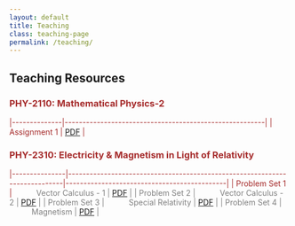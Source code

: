 ```yaml
---
layout: default
title: Teaching
class: teaching-page
permalink: /teaching/
---
```


## Teaching Resources <br> 

### <font color='brown'> PHY-2110: Mathematical Physics-2

|--------------|--------------------------------------------------------|
| Assignment 1 |  [PDF](teaching/phy2110/assignment-1(full-set).pdf)     |

### <font color='brown'> PHY-2310: Electricity & Magnetism in Light of Relativity

|---------------|----------------------------------------------------------------------------|---------------------------------------------|
| Problem Set 1 | <font color='grey'> <span style="padding: 40px;"> Vector Calculus - 1  | [PDF](teaching/phy2310/ProbSet-1.pdf)      |
| Problem Set 2 | <font color='grey'> <span style="padding: 40px;"> Vector Calculus - 2  | [PDF](teaching/phy2310/ProbSet-2.pdf)      |
| Problem Set 3 | <font color='grey'> <span style="padding: 40px;"> Special Relativity   | [PDF](teaching/phy2310/ProbSet-3.pdf)      |
| Problem Set 4 | <font color='grey'> <span style="padding: 40px;"> Magnetism            | [PDF](teaching/phy2310/ProbSet-4.pdf)      |
